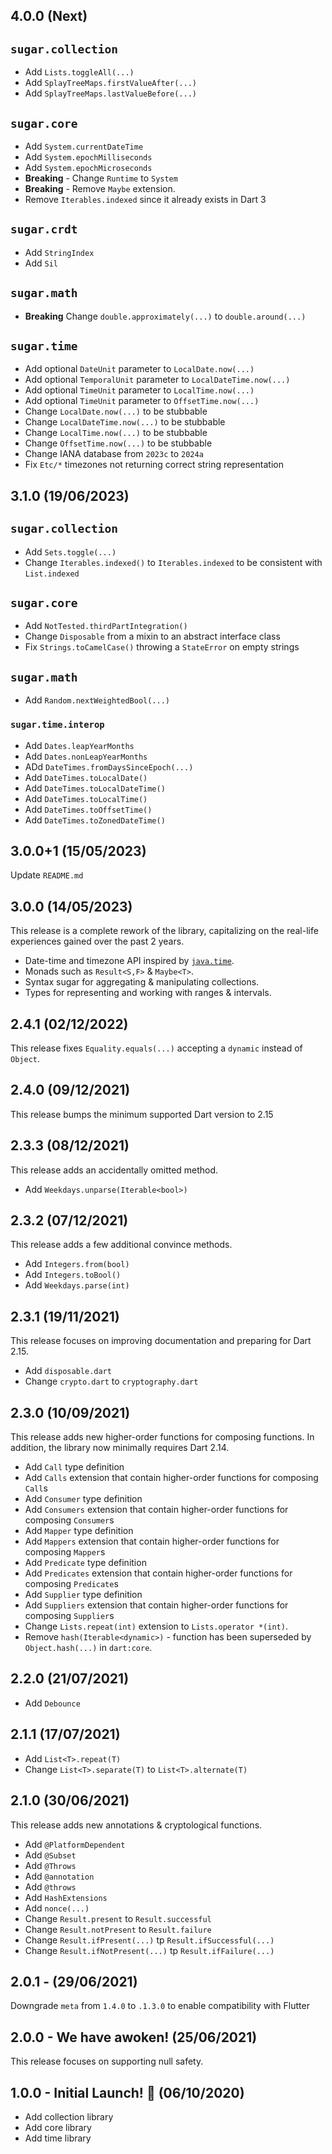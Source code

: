 ## 4.0.0 (Next)

## `sugar.collection`
- Add `Lists.toggleAll(...)`
- Add `SplayTreeMaps.firstValueAfter(...)`
- Add `SplayTreeMaps.lastValueBefore(...)`

## `sugar.core`
- Add `System.currentDateTime`
- Add `System.epochMilliseconds`
- Add `System.epochMicroseconds`
- **Breaking** - Change `Runtime` to `System` 
- **Breaking** - Remove `Maybe` extension.
- Remove `Iterables.indexed` since it already exists in Dart 3

## `sugar.crdt`
- Add `StringIndex`
- Add `Sil`

## `sugar.math`
- **Breaking** Change `double.approximately(...)` to `double.around(...)`

## `sugar.time`
- Add optional `DateUnit` parameter to `LocalDate.now(...)`
- Add optional `TemporalUnit` parameter to `LocalDateTime.now(...)`
- Add optional `TimeUnit` parameter to `LocalTime.now(...)`
- Add optional `TimeUnit` parameter to `OffsetTime.now(...)`
- Change `LocalDate.now(...)` to be stubbable
- Change `LocalDateTime.now(...)` to be stubbable
- Change `LocalTime.now(...)` to be stubbable
- Change `OffsetTime.now(...)` to be stubbable
- Change IANA database from `2023c` to `2024a`
- Fix `Etc/*` timezones not returning correct string representation

## 3.1.0 (19/06/2023)

## `sugar.collection`
- Add `Sets.toggle(...)`
- Change `Iterables.indexed()` to `Iterables.indexed` to be consistent with `List.indexed`

## `sugar.core`
- Add `NotTested.thirdPartIntegration()`
- Change `Disposable` from a mixin to an abstract interface class
- Fix `Strings.toCamelCase()` throwing a `StateError` on empty strings

## `sugar.math`
- Add `Random.nextWeightedBool(...)`

### `sugar.time.interop`
- Add `Dates.leapYearMonths`
- Add `Dates.nonLeapYearMonths`
- ADd `DateTimes.fromDaysSinceEpoch(...)`
- Add `DateTimes.toLocalDate()`
- Add `DateTimes.toLocalDateTime()`
- Add `DateTimes.toLocalTime()`
- Add `DateTimes.toOffsetTime()`
- Add `DateTimes.toZonedDateTime()`

## 3.0.0+1 (15/05/2023)

Update `README.md`

## 3.0.0 (14/05/2023)

This release is a complete rework of the library, capitalizing on the real-life experiences gained over the past 2 years.

* Date-time and timezone API inspired by [`java.time`](https://docs.oracle.com/en/java/javase/17/docs/api/java.base/java/time/package-summary.html).
* Monads such as `Result<S,F>` & `Maybe<T>`.
* Syntax sugar for aggregating & manipulating collections.
* Types for representing and working with ranges & intervals.


## 2.4.1 (02/12/2022)

This release fixes `Equality.equals(...)` accepting a `dynamic` instead of `Object`.

## 2.4.0 (09/12/2021)

This release bumps the minimum supported Dart version to 2.15

## 2.3.3 (08/12/2021)

This release adds an accidentally omitted method.

- Add `Weekdays.unparse(Iterable<bool>)`

## 2.3.2 (07/12/2021)

This release adds a few additional convince methods.

- Add `Integers.from(bool)`
- Add `Integers.toBool()`
- Add `Weekdays.parse(int)`

## 2.3.1 (19/11/2021)

This release focuses on improving documentation and preparing for Dart 2.15.

- Add `disposable.dart`
- Change `crypto.dart` to `cryptography.dart`

## 2.3.0 (10/09/2021)

This release adds new higher-order functions for composing functions. In addition, the library now minimally requires Dart 2.14.

- Add `Call` type definition
- Add `Calls` extension that contain higher-order functions for composing `Call`s
- Add `Consumer` type definition
- Add `Consumers` extension that contain higher-order functions for composing `Consumer`s
- Add `Mapper` type definition
- Add `Mappers` extension that contain higher-order functions for composing `Mapper`s
- Add `Predicate` type definition
- Add `Predicates` extension that contain higher-order functions for composing `Predicate`s
- Add `Supplier` type definition
- Add `Suppliers` extension that contain higher-order functions for composing `Supplier`s
- Change `Lists.repeat(int)` extension to `Lists.operator *(int)`.
- Remove `hash(Iterable<dynamic>)` - function has been superseded by `Object.hash(...)` in `dart:core`.

## 2.2.0 (21/07/2021)

- Add `Debounce`

## 2.1.1 (17/07/2021)

- Add `List<T>.repeat(T)`
- Change `List<T>.separate(T)` to `List<T>.alternate(T)`

## 2.1.0 (30/06/2021)

This release adds new annotations & cryptological functions.

- Add `@PlatformDependent`
- Add `@Subset`
- Add `@Throws`
- Add `@annotation`
- Add `@throws`
- Add `HashExtensions`
- Add `nonce(...)`
- Change `Result.present` to `Result.successful`
- Change `Result.notPresent` to `Result.failure`
- Change `Result.ifPresent(...)` tp `Result.ifSuccessful(...)`
- Change `Result.ifNotPresent(...)` tp `Result.ifFailure(...)`

## 2.0.1 - (29/06/2021)

Downgrade `meta` from `1.4.0` to `.1.3.0` to enable compatibility with Flutter

## 2.0.0 - We have awoken! (25/06/2021)

This release focuses on supporting null safety.

## 1.0.0 - Initial Launch! 🚀 (06/10/2020)

- Add collection library
- Add core library
- Add time library
